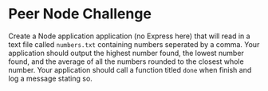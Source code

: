 # Peer Node Challenge

Create a Node application application (no Express here) that will read in a text file called `numbers.txt` containing numbers seperated by a comma. Your application should output the highest number found, the lowest number found, and the average of all the numbers rounded to the closest whole number. Your application should call a function titled `done` when finish and log a message stating so. 
